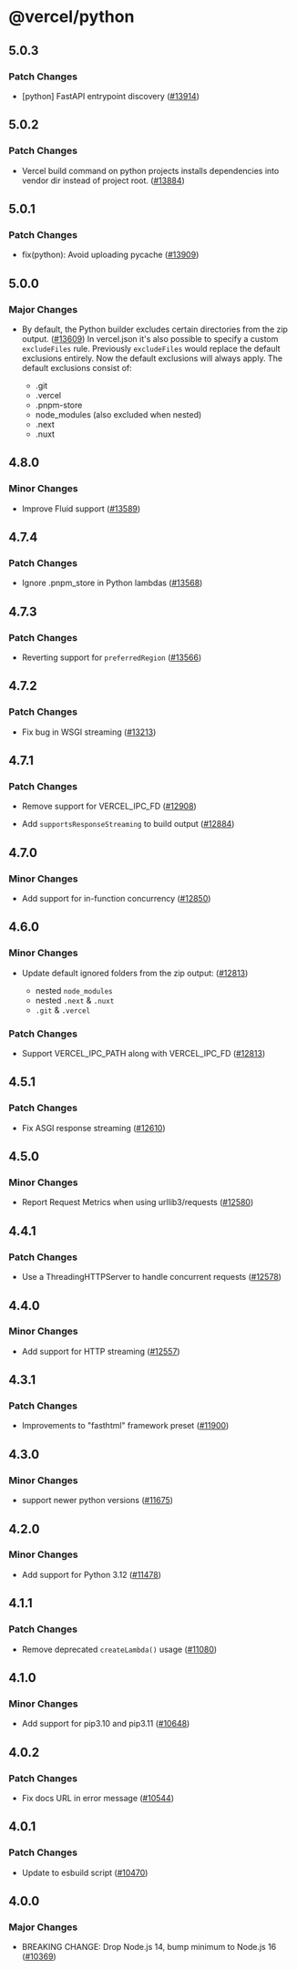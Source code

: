 # @vercel/python

## 5.0.3

### Patch Changes

- [python] FastAPI entrypoint discovery ([#13914](https://github.com/vercel/vercel/pull/13914))

## 5.0.2

### Patch Changes

- Vercel build command on python projects installs dependencies into vendor dir instead of project root. ([#13884](https://github.com/vercel/vercel/pull/13884))

## 5.0.1

### Patch Changes

- fix(python): Avoid uploading pycache ([#13909](https://github.com/vercel/vercel/pull/13909))

## 5.0.0

### Major Changes

- By default, the Python builder excludes certain directories from the zip output. ([#13609](https://github.com/vercel/vercel/pull/13609))
  In vercel.json it's also possible to specify a custom `excludeFiles` rule.
  Previously `excludeFiles` would replace the default exclusions entirely. Now the
  default exclusions will always apply. The default exclusions consist of:

  - .git
  - .vercel
  - .pnpm-store
  - node_modules (also excluded when nested)
  - .next
  - .nuxt

## 4.8.0

### Minor Changes

- Improve Fluid support ([#13589](https://github.com/vercel/vercel/pull/13589))

## 4.7.4

### Patch Changes

- Ignore .pnpm_store in Python lambdas ([#13568](https://github.com/vercel/vercel/pull/13568))

## 4.7.3

### Patch Changes

- Reverting support for `preferredRegion` ([#13566](https://github.com/vercel/vercel/pull/13566))

## 4.7.2

### Patch Changes

- Fix bug in WSGI streaming ([#13213](https://github.com/vercel/vercel/pull/13213))

## 4.7.1

### Patch Changes

- Remove support for VERCEL_IPC_FD ([#12908](https://github.com/vercel/vercel/pull/12908))

- Add `supportsResponseStreaming` to build output ([#12884](https://github.com/vercel/vercel/pull/12884))

## 4.7.0

### Minor Changes

- Add support for in-function concurrency ([#12850](https://github.com/vercel/vercel/pull/12850))

## 4.6.0

### Minor Changes

- Update default ignored folders from the zip output: ([#12813](https://github.com/vercel/vercel/pull/12813))

  - nested `node_modules`
  - nested `.next` & `.nuxt`
  - `.git` & `.vercel`

### Patch Changes

- Support VERCEL_IPC_PATH along with VERCEL_IPC_FD ([#12813](https://github.com/vercel/vercel/pull/12813))

## 4.5.1

### Patch Changes

- Fix ASGI response streaming ([#12610](https://github.com/vercel/vercel/pull/12610))

## 4.5.0

### Minor Changes

- Report Request Metrics when using urllib3/requests ([#12580](https://github.com/vercel/vercel/pull/12580))

## 4.4.1

### Patch Changes

- Use a ThreadingHTTPServer to handle concurrent requests ([#12578](https://github.com/vercel/vercel/pull/12578))

## 4.4.0

### Minor Changes

- Add support for HTTP streaming ([#12557](https://github.com/vercel/vercel/pull/12557))

## 4.3.1

### Patch Changes

- Improvements to "fasthtml" framework preset ([#11900](https://github.com/vercel/vercel/pull/11900))

## 4.3.0

### Minor Changes

- support newer python versions ([#11675](https://github.com/vercel/vercel/pull/11675))

## 4.2.0

### Minor Changes

- Add support for Python 3.12 ([#11478](https://github.com/vercel/vercel/pull/11478))

## 4.1.1

### Patch Changes

- Remove deprecated `createLambda()` usage ([#11080](https://github.com/vercel/vercel/pull/11080))

## 4.1.0

### Minor Changes

- Add support for pip3.10 and pip3.11 ([#10648](https://github.com/vercel/vercel/pull/10648))

## 4.0.2

### Patch Changes

- Fix docs URL in error message ([#10544](https://github.com/vercel/vercel/pull/10544))

## 4.0.1

### Patch Changes

- Update to esbuild script ([#10470](https://github.com/vercel/vercel/pull/10470))

## 4.0.0

### Major Changes

- BREAKING CHANGE: Drop Node.js 14, bump minimum to Node.js 16 ([#10369](https://github.com/vercel/vercel/pull/10369))
